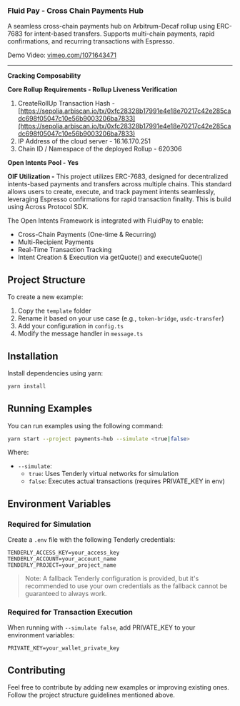 ### Fluid Pay - Cross Chain Payments Hub

A seamless cross-chain payments hub on Arbitrum-Decaf rollup using ERC-7683 for intent-based transfers. Supports multi-chain payments, rapid confirmations, and recurring transactions with Espresso.

Demo Video: [vimeo.com/1071643471](https://vimeo.com/1071643471)

---

**Cracking Composability**

**Core Rollup Requirements - Rollup Liveness Verification**

1. CreateRollUp Transaction Hash - [https://sepolia.arbiscan.io/tx/0xfc28328b17991e4e18e70217c42e285cadc698f05047c10e56b9003206ba7833](https://sepolia.arbiscan.io/tx/0xfc28328b17991e4e18e70217c42e285cadc698f05047c10e56b9003206ba7833)
2. IP Address of the cloud server - 16.16.170.251
3. Chain ID / Namespace of the deployed Rollup - 620306

**Open Intents Pool - Yes**

**OIF Utilization -** This project utilizes ERC-7683, designed for decentralized intents-based payments and transfers across multiple chains. This standard allows users to create, execute, and track payment intents seamlessly, leveraging Espresso confirmations for rapid transaction finality. This is build using Across Protocol SDK.

The Open Intents Framework is integrated with FluidPay to enable:

- Cross-Chain Payments (One-time & Recurring)
- Multi-Recipient Payments
- Real-Time Transaction Tracking
- Intent Creation & Execution via getQuote() and executeQuote()

## Project Structure

To create a new example:

1. Copy the `template` folder
2. Rename it based on your use case (e.g., `token-bridge`, `usdc-transfer`)
3. Add your configuration in `config.ts`
4. Modify the message handler in `message.ts`

## Installation

Install dependencies using yarn:

```bash
yarn install
```

## Running Examples

You can run examples using the following command:

```bash
yarn start --project payments-hub --simulate <true|false>
```

Where:

- `--simulate`:
  - `true`: Uses Tenderly virtual networks for simulation
  - `false`: Executes actual transactions (requires PRIVATE_KEY in env)

## Environment Variables

### Required for Simulation

Create a `.env` file with the following Tenderly credentials:

```env
TENDERLY_ACCESS_KEY=your_access_key
TENDERLY_ACCOUNT=your_account_name
TENDERLY_PROJECT=your_project_name
```

> Note: A fallback Tenderly configuration is provided, but it's recommended to use your own credentials as the fallback cannot be guaranteed to always work.

### Required for Transaction Execution

When running with `--simulate false`, add PRIVATE_KEY to your environment variables:

```env
PRIVATE_KEY=your_wallet_private_key
```

## Contributing

Feel free to contribute by adding new examples or improving existing ones. Follow the project structure guidelines mentioned above.

